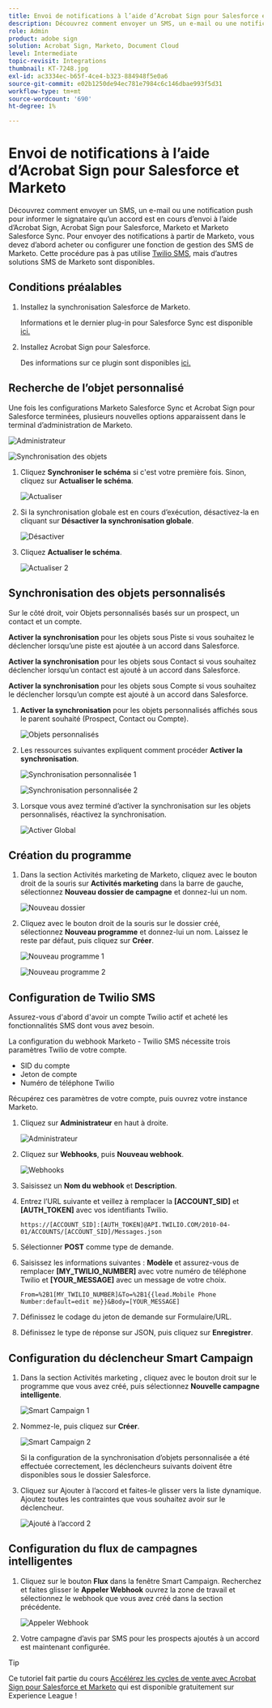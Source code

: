 ```yaml
---
title: Envoi de notifications à l’aide d’Acrobat Sign pour Salesforce et Marketo
description: Découvrez comment envoyer un SMS, un e-mail ou une notification Push pour informer le signataire qu’un accord est en cours d’envoi
role: Admin
product: adobe sign
solution: Acrobat Sign, Marketo, Document Cloud
level: Intermediate
topic-revisit: Integrations
thumbnail: KT-7248.jpg
exl-id: ac3334ec-b65f-4ce4-b323-884948f5e0a6
source-git-commit: e02b1250de94ec781e7984c6c146dbae993f5d31
workflow-type: tm+mt
source-wordcount: '690'
ht-degree: 1%

---
```


# Envoi de notifications à l’aide d’Acrobat Sign pour Salesforce et Marketo

Découvrez comment envoyer un SMS, un e-mail ou une notification push pour informer le signataire qu’un accord est en cours d’envoi à l’aide d’Acrobat Sign, Acrobat Sign pour Salesforce, Marketo et Marketo Salesforce Sync. Pour envoyer des notifications à partir de Marketo, vous devez d’abord acheter ou configurer une fonction de gestion des SMS de Marketo. Cette procédure pas à pas utilise [Twilio SMS](https://launchpoint.marketo.com/twilio/twilio-sms-for-marketo/), mais d’autres solutions SMS de Marketo sont disponibles.

## Conditions préalables

1. Installez la synchronisation Salesforce de Marketo.

   Informations et le dernier plug-in pour Salesforce Sync est disponible [ici.](https://experienceleague.adobe.com/docs/marketo/using/product-docs/crm-sync/salesforce-sync/understanding-the-salesforce-sync.html)

1. Installez Acrobat Sign pour Salesforce.

   Des informations sur ce plugin sont disponibles [ici.](https://helpx.adobe.com/ca/sign/using/salesforce-integration-installation-guide.html)

## Recherche de l’objet personnalisé

Une fois les configurations Marketo Salesforce Sync et Acrobat Sign pour Salesforce terminées, plusieurs nouvelles options apparaissent dans le terminal d’administration de Marketo.

![Administrateur](assets/adminTab.png)

![Synchronisation des objets](assets/salesforceAdmin.png)

1. Cliquez **Synchroniser le schéma** si c&#39;est votre première fois. Sinon, cliquez sur **Actualiser le schéma**.

   ![Actualiser](assets/refreshSchema1.png)

1. Si la synchronisation globale est en cours d’exécution, désactivez-la en cliquant sur **Désactiver la synchronisation globale**.

   ![Désactiver](assets/disableGlobal.png)

1. Cliquez **Actualiser le schéma**.

   ![Actualiser 2](assets/refreshSchema2.png)

## Synchronisation des objets personnalisés

Sur le côté droit, voir Objets personnalisés basés sur un prospect, un contact et un compte.

**Activer la synchronisation** pour les objets sous Piste si vous souhaitez le déclencher lorsqu’une piste est ajoutée à un accord dans Salesforce.

**Activer la synchronisation** pour les objets sous Contact si vous souhaitez déclencher lorsqu’un contact est ajouté à un accord dans Salesforce.

**Activer la synchronisation** pour les objets sous Compte si vous souhaitez le déclencher lorsqu’un compte est ajouté à un accord dans Salesforce.

1. **Activer la synchronisation** pour les objets personnalisés affichés sous le parent souhaité (Prospect, Contact ou Compte).

   ![Objets personnalisés](assets/customObjects.png)

1. Les ressources suivantes expliquent comment procéder **Activer la synchronisation**.

   ![Synchronisation personnalisée 1](assets/customObjectSync1.png)

   ![Synchronisation personnalisée 2](assets/customObjectSync2.png)

1. Lorsque vous avez terminé d’activer la synchronisation sur les objets personnalisés, réactivez la synchronisation.

   ![Activer Global](assets/enableGlobal.png)

## Création du programme

1. Dans la section Activités marketing de Marketo, cliquez avec le bouton droit de la souris sur **Activités marketing** dans la barre de gauche, sélectionnez **Nouveau dossier de campagne** et donnez-lui un nom.

   ![Nouveau dossier](assets/newFolder.png)

1. Cliquez avec le bouton droit de la souris sur le dossier créé, sélectionnez **Nouveau programme** et donnez-lui un nom. Laissez le reste par défaut, puis cliquez sur **Créer**.

   ![Nouveau programme 1](assets/newProgram1.png)

   ![Nouveau programme 2](assets/newProgram2.png)

## Configuration de Twilio SMS

Assurez-vous d&#39;abord d&#39;avoir un compte Twilio actif et acheté les fonctionnalités SMS dont vous avez besoin.

La configuration du webhook Marketo - Twilio SMS nécessite trois paramètres Twilio de votre compte.

- SID du compte
- Jeton de compte
- Numéro de téléphone Twilio

Récupérez ces paramètres de votre compte, puis ouvrez votre instance Marketo.

1. Cliquez sur **Administrateur** en haut à droite.

   ![Administrateur](assets/adminTab.png)

1. Cliquez sur **Webhooks**, puis **Nouveau webhook**.

   ![Webhooks](assets/webhooks.png)

1. Saisissez un **Nom du webhook** et **Description**.

1. Entrez l’URL suivante et veillez à remplacer la **[ACCOUNT_SID]** et **[AUTH_TOKEN]** avec vos identifiants Twilio.

   ```
   https://[ACCOUNT_SID]:[AUTH_TOKEN]@API.TWILIO.COM/2010-04-01/ACCOUNTS/[ACCOUNT_SID]/Messages.json
   ```

1. Sélectionner **POST** comme type de demande.

1. Saisissez les informations suivantes : **Modèle** et assurez-vous de remplacer **[MY_TWILIO_NUMBER]** avec votre numéro de téléphone Twilio et **[YOUR_MESSAGE]** avec un message de votre choix.

   ```
   From=%2B1[MY_TWILIO_NUMBER]&To=%2B1{{lead.Mobile Phone Number:default=edit me}}&Body=[YOUR_MESSAGE]
   ```

1. Définissez le codage du jeton de demande sur Formulaire/URL.

1. Définissez le type de réponse sur JSON, puis cliquez sur **Enregistrer**.

## Configuration du déclencheur Smart Campaign

1. Dans la section Activités marketing , cliquez avec le bouton droit sur le programme que vous avez créé, puis sélectionnez **Nouvelle campagne intelligente**.

   ![Smart Campaign 1](assets/smartCampaign1.png)

1. Nommez-le, puis cliquez sur **Créer**.

   ![Smart Campaign 2](assets/smartCampaign3.png)

   Si la configuration de la synchronisation d’objets personnalisée a été effectuée correctement, les déclencheurs suivants doivent être disponibles sous le dossier Salesforce.

1. Cliquez sur Ajouter à l’accord et faites-le glisser vers la liste dynamique. Ajoutez toutes les contraintes que vous souhaitez avoir sur le déclencheur.

   ![Ajouté à l’accord 2](assets/addedToAgreement2.png)

## Configuration du flux de campagnes intelligentes

1. Cliquez sur le bouton **Flux** dans la fenêtre Smart Campaign. Recherchez et faites glisser le **Appeler Webhook** ouvrez la zone de travail et sélectionnez le webhook que vous avez créé dans la section précédente.

   ![Appeler Webhook](assets/callWebhook.png)

1. Votre campagne d’avis par SMS pour les prospects ajoutés à un accord est maintenant configurée.

>[!TIP]
>
>Ce tutoriel fait partie du cours [Accélérez les cycles de vente avec Acrobat Sign pour Salesforce et Marketo](https://experienceleague.adobe.com/?recommended=Sign-U-1-2021.1) qui est disponible gratuitement sur Experience League !